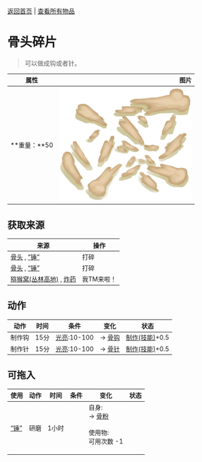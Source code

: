 [返回首页](index.md)   |  [查看所有物品](object.md)
# 骨头碎片  
> 可以做成钩或者针。  
  
  属性  |   图片   
 ----  |  ----:   
 **重量：**50  |  ![](Sprite/BoneSplinters.png)   
  
## 获取来源  
来源  |  操作  
----  |  ----  
[骨头](Bones.md) , [“锤”](tag_Hammer.md)  |  打碎  
[骨头](Bones.md) , [“锤”](tag_Hammer.md)  |  打碎  
[猕猴窝(丛林高地)](MacaqueDenEntrance.md) , [炸药](DynamiteOn.md)  |  我TM来啦！  
## 动作  
动作  |  时间  |  条件  |  变化  |  状态  
----  |  ----  |  ----  |  ----  |  ----  
制作钩  |  15分  |  [光亮](Light.md):10-100  |  → [骨钩](HookBone.md)<br>  |  [制作(技能)](Skill_Crafting.md)+0.5  
制作针  |  15分  |  [光亮](Light.md):10-100  |  → [骨针](BoneNeedle.md)<br>  |  [制作(技能)](Skill_Crafting.md)+0.5  
## 可拖入  
使用  |  动作  |  时间  |  条件  |  变化  |  状态  
----  |  ----  |  ----  |  ----  |  ----  |  ----  
[“锤”](tag_Hammer.md)  |  研磨  |  1小时  |    |  自身:<br>→ [骨粉](Bonemeal.md)<br><br>使用物:<br>可用次数  -1<br><br>  |    
